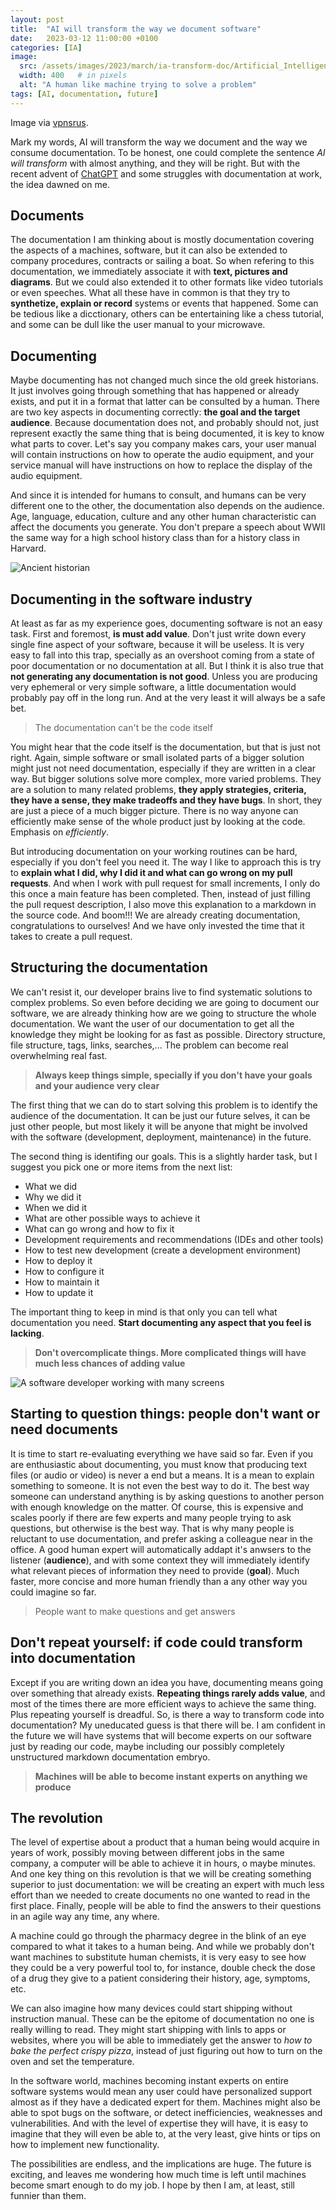```yaml
---
layout: post
title:  "AI will transform the way we document software"
date:   2023-03-12 11:00:00 +0100
categories: [IA]
image:
  src: /assets/images/2023/march/ia-transform-doc/Artificial_Intelligence.jpg
  width: 400   # in pixels
  alt: "A human like machine trying to solve a problem"
tags: [AI, documentation, future]
---
```


Image via [vpnsrus](http://www.vpnsrus.com).

Mark my words, AI will transform the way we document and the way we consume documentation. To be honest, one could complete the sentence _AI will transform_ with almost anything, and they will be right. But with the recent advent of [ChatGPT](https://openai.com/blog/chatgpt) and some struggles with documentation at work, the idea dawned on me.

## Documents

The documentation I am thinking about is mostly documentation covering the aspects of a machines, software, but it can also be extended to company procedures, contracts or sailing a boat. So when refering to this documentation, we immediately associate it with **text, pictures and diagrams**. But we could also extended it to other formats like video tutorials or even speeches. What all these have in common is that they try to **synthetize, explain or record** systems or events that happened. Some can be tedious like a dicctionary, others can be entertaining like a chess tutorial, and some can be dull like the user manual to your microwave.

## Documenting

Maybe documenting has not changed much since the old greek historians. It just involves going through something that has happened or already exists, and put it in a format that latter can be consulted by a human. There are two key aspects in documenting correctly: **the goal and the target audience**. Because documentation does not, and probably should not, just represent exactly the same thing that is being documented, it is key to know what parts to cover. Let's say you company makes cars, your user manual will contain instructions on how to operate the audio equipment, and your service manual will have instructions on how to replace the display of the audio equipment. 

And since it is intended for humans to consult, and humans can be very different one to the other, the documentation also depends on the audience. Age, language, education, culture and any other human characteristic can affect the documents you generate. You don't prepare a speech about WWII the same way for a high school history class than for a history class in Harvard.

![Ancient historian](/assets/images/2023/march/ia-transform-doc/escriba.jpg)

## Documenting in the software industry

At least as far as my experience goes, documenting software is not an easy task. First and foremost, **is must add value**. Don't just write down every single fine aspect of your software, because it will be useless. It is very easy to fall into this trap, specially as an overshoot coming from a state of poor documentation or no documentation at all. But I think it is also true that **not generating any documentation is not good**. Unless you are producing very ephemeral or very simple software, a little documentation would probably pay off in the long run. And at the very least it will always be a safe bet. 

> The documentation can't be the code itself

You might hear that the code itself is the documentation, but that is just not right. Again, simple software or small isolated parts of a bigger solution might just not need documentation, especially if they are written in a clear way. But bigger solutions solve more complex, more varied problems. They are a solution to many related problems, **they apply strategies, criteria, they have a sense, they make tradeoffs and they have bugs**. In short, they are just a piece of a much bigger picture. There is no way anyone can efficiently make sense of the whole product just by looking at the code. Emphasis on _efficiently_.

But introducing documentation on your working routines can be hard, especially if you don't feel you need it. The way I like to approach this is try to **explain what I did, why I did it and what can go wrong on my pull requests**. And when I work with pull request for small increments, I only do this once a main feature has been completed. Then, instead of just filling the pull request description, I also move this explanation to a markdown in the source code. And boom!!! We are already creating documentation, congratulations to ourselves! And we have only invested the time that it takes to create a pull request.

## Structuring the documentation

We can't resist it, our developer brains live to find systematic solutions to complex problems. So even before deciding we are going to document our software, we are already thinking how are we going to structure the whole documentation. We want the user of our documentation to get all the knowledge they might be looking for as fast as possible. Directory structure, file structure, tags, links, searches,... The problem can become real overwhelming real fast. 

> **Always keep things simple, specially if you don't have your goals and your audience very clear**

The first thing that we can do to start solving this problem is to identify the audience of the documentation. It can be just our future selves, it can be just other people, but most likely it will be anyone that might be involved with the software (development, deployment, maintenance) in the future.

The second thing is identifing our goals. This is a slightly harder task, but I suggest you pick one or more items from the next list:

- What we did
- Why we did it
- When we did it
- What are other possible ways to achieve it
- What can go wrong and how to fix it
- Development requirements and recommendations (IDEs and other tools)
- How to test new development (create a development environment)
- How to deploy it
- How to configure it
- How to maintain it
- How to update it

The important thing to keep in mind is that only you can tell what documentation you need. **Start documenting any aspect that you feel is lacking**.

> **Don't overcomplicate things. More complicated things will have much less chances of adding value**

![A software developer working with many screens](/assets/images/2023/march/ia-transform-doc/doc_software.png)

## Starting to question things: people don't want or need documents

It is time to start re-evaluating everything we have said so far. Even if you are enthusiastic about documenting, you must know that producing text files (or audio or video) is never a end but a means. It is a mean to explain something to someone. It is not even the best way to do it. The best way someone can understand anything is by asking questions to another person with enough knowledge on the matter. Of course, this is expensive and scales poorly if there are few experts and many people trying to ask questions, but otherwise is the best way. That is why many people is reluctant to use documentation, and prefer asking a colleague near in the office. A good human expert will automatically addapt it's anwsers to the listener (**audience**), and with some context they will immediately identify what relevant pieces of information they need to provide (**goal**). Much faster, more concise and more human friendly than a any other way you could imagine so far.

> People want to make questions and get answers

## Don't repeat yourself: if code could transform into documentation 

Except if you are writing down an idea you have, documenting means going over something that already exists. **Repeating things rarely adds value**, and most of the times there are more efficient ways to achieve the same thing. Plus repeating yourself is dreadful. So, is there a way to transform code into documentation? My uneducated guess is that there will be. I am confident in the future we will have systems that will become experts on our software just by reading our code, maybe including our possibly completely unstructured markdown documentation embryo.

> **Machines will be able to become instant experts on anything we produce**

## The revolution

The level of expertise about a product that a human being would acquire in years of work, possibly moving between different jobs in the same company, a computer will be able to achieve it in hours, o maybe minutes. And one key thing on this revolution is that we will be creating something superior to just documentation: we will be creating an expert with much less effort than we needed to create documents no one wanted to read in the first place. Finally, people will be able to find the answers to their questions in an agile way any time, any where.

A machine could go through the pharmacy degree in the blink of an eye compared to what it takes to a human being. And while we probably don't want machines to substitute human chemists, it is very easy to see how they could be a very powerful tool to, for instance, double check the dose of a drug they give to a patient considering their history, age, symptoms, etc.

We can also imagine how many devices could start shipping without instruction manual. These can be the epitome of documentation no one is really willing to read. They might start shipping with linls to apps or websites, where you will be able to immediately get the answer to _how to bake the perfect crispy pizza_, instead of just figuring out how to turn on the oven and set the temperature.

In the software world, machines becoming instant experts on entire software systems would mean any user could have personalized support almost as if they have a dedicated expert for them. Machines might also be able to spot bugs on the software, or detect inefficiencies, weaknesses and vulnerabilities. And with the level of expertise they will have, it is easy to imagine that they will even be able to, at the very least, give hints or tips on how to implement new functionality.

The possibilities are endless, and the implications are huge. The future is exciting, and leaves me wondering how much time is left until machines become smart enough to do my job. I hope by then I am, at least, still funnier than them.



